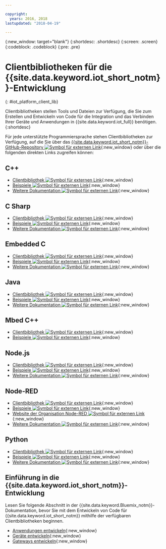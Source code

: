 ```yaml
---

copyright:
  years: 2016, 2018
lastupdated: "2018-04-19"

---
```


{:new_window: target="blank"}
{:shortdesc: .shortdesc}
{:screen: .screen}
{:codeblock: .codeblock}
{:pre: .pre}

# Clientbibliotheken für die {{site.data.keyword.iot_short_notm}}-Entwicklung
{: #iot_platform_client_lib}

Clientbibliotheken stellen Tools und Dateien zur Verfügung, die Sie zum Erstellen und Entwickeln von Code für die Integration und das Verbinden Ihrer Geräte und Anwendungen in {{site.data.keyword.iot_full}} benötigen.
{:shortdesc}

Für jede unterstützte Programmiersprache stehen Clientbibliotheken zur Verfügung, auf die Sie über das [{{site.data.keyword.iot_short_notm}}-GitHub-Repository ![Symbol für externen Link](../../icons/launch-glyph.svg "Symbol für externen Link")](https://github.com/ibm-watson-iot){:new_window} oder über die folgenden direkten Links zugreifen können:

## C++

- [Clientbibliothek ![Symbol für externen Link](../../icons/launch-glyph.svg "Symbol für externen Link")](https://github.com/ibm-watson-iot/iot-cpp){:new_window}
- [Beispiele ![Symbol für externen Link](../../icons/launch-glyph.svg "Symbol für externen Link")](https://github.com/ibm-watson-iot/iot-cpp/tree/master/samples){:new_window}
- [Weitere Dokumentation ![Symbol für externen Link](../../icons/launch-glyph.svg "Symbol für externen Link")](https://github.com/ibm-watson-iot/iot-cpp/blob/master/README.md){:new_window}

## C Sharp
- [Clientbibliothek ![Symbol für externen Link](../../icons/launch-glyph.svg "Symbol für externen Link")](https://github.com/ibm-watson-iot/iot-csharp){:new_window}
- [Beispiele ![Symbol für externen Link](../../icons/launch-glyph.svg "Symbol für externen Link")](https://github.com/ibm-watson-iot/iot-csharp/tree/master/sample){:new_window}
- [Weitere Dokumentation ![Symbol für externen Link](../../icons/launch-glyph.svg "Symbol für externen Link")](https://github.com/ibm-watson-iot/iot-csharp/blob/master/README.md){:new_window}

## Embedded C

- [Clientbibliothek ![Symbol für externen Link](../../icons/launch-glyph.svg "Symbol für externen Link")](https://github.com/ibm-watson-iot/iot-embeddedc){:new_window}
- [Beispiele ![Symbol für externen Link](../../icons/launch-glyph.svg "Symbol für externen Link")](https://github.com/ibm-watson-iot/iot-embeddedc/tree/master/samples){:new_window}
- [Weitere Dokumentation ![Symbol für externen Link](../../icons/launch-glyph.svg "Symbol für externen Link")](https://github.com/ibm-watson-iot/iot-embeddedc/blob/master/README.md){:new_window}


## Java
- [Clientbibliothek ![Symbol für externen Link](../../icons/launch-glyph.svg "Symbol für externen Link")](https://github.com/ibm-watson-iot/iot-java){:new_window}
- [Beispiele ![Symbol für externen Link](../../icons/launch-glyph.svg "Symbol für externen Link")](https://github.com/ibm-watson-iot/iot-java#samples){:new_window}
- [Weitere Dokumentation ![Symbol für externen Link](../../icons/launch-glyph.svg "Symbol für externen Link")](https://github.com/ibm-watson-iot/iot-java/blob/master/README.md){:new_window}

## Mbed C++

- [Clientbibliothek ![Symbol für externen Link](../../icons/launch-glyph.svg "Symbol für externen Link")](https://os.mbed.com/teams/IBM_IoT/code/IBMIoTF/){:new_window}
- [Beispiele ![Symbol für externen Link](../../icons/launch-glyph.svg "Symbol für externen Link")](https://os.mbed.com/teams/IBM_IoT/code/IBMIoTClientLibrarySample/){:new_window}

## Node.js
- [Clientbibliothek ![Symbol für externen Link](../../icons/launch-glyph.svg "Symbol für externen Link")](https://github.com/ibm-watson-iot/iot-nodejs){:new_window}
- [Beispiele ![Symbol für externen Link](../../icons/launch-glyph.svg "Symbol für externen Link")](https://github.com/ibm-watson-iot/iot-nodejs/tree/master/samples){:new_window}
- [Weitere Dokumentation ![Symbol für externen Link](../../icons/launch-glyph.svg "Symbol für externen Link")](https://github.com/ibm-watson-iot/iot-nodejs/blob/master/README.md){:new_window}

## Node-RED
- [Clientbibliothek ![Symbol für externen Link](../../icons/launch-glyph.svg "Symbol für externen Link")](https://github.com/ibm-watson-iot/iot-nodered){:new_window}
- [Beispiele ![Symbol für externen Link](../../icons/launch-glyph.svg "Symbol für externen Link")](https://github.com/ibm-watson-iot/iot-nodered/tree/master/samples/rpi){:new_window}
- [Website der Organisation Node-RED ![Symbol für externen Link](../../icons/launch-glyph.svg "Symbol für externen Link")](http://nodered.org/){:new_window}
- [Weitere Dokumentation ![Symbol für externen Link](../../icons/launch-glyph.svg "Symbol für externen Link")](https://github.com/ibm-watson-iot/iot-nodered/blob/master/README.md){:new_window}

## Python
- [Clientbibliothek ![Symbol für externen Link](../../icons/launch-glyph.svg "Symbol für externen Link")](https://github.com/ibm-watson-iot/iot-python){:new_window}
- [Beispiele ![Symbol für externen Link](../../icons/launch-glyph.svg "Symbol für externen Link")](https://github.com/ibm-watson-iot/iot-python/tree/master/samples){:new_window}
- [Weitere Dokumentation ![Symbol für externen Link](../../icons/launch-glyph.svg "Symbol für externen Link")](https://github.com/ibm-watson-iot/iot-python/blob/master/README.rst){:new_window}

## Einführung in die {{site.data.keyword.iot_short_notm}}-Entwicklung

Lesen Sie folgende Abschnitt in der {{site.data.keyword.Bluemix_notm}}-Dokumentation, bevor Sie mit dem Entwickeln von Code für {{site.data.keyword.iot_short_notm}} mithilfe der verfügbaren Clientbibliotheken beginnen.

- [Anwendungen entwickeln](applications/api.html){:new_window}
- [Geräte entwickeln](devices/api.html){:new_window}
- [Gateways entwickeln](gateways/mqtt.html){:new_window}
